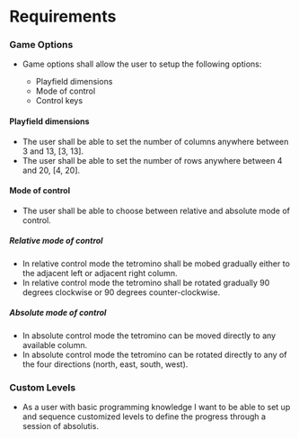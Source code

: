 # Requirements

### Game Options

* Game options shall allow the user to setup the following options:

   * Playfield dimensions
   * Mode of control
   * Control keys

#### Playfield dimensions
* The user shall be able to set the number of columns anywhere between 3 and 13, [3, 13].
* The user shall be able to set the number of rows anywhere between 4 and 20, [4, 20].

#### Mode of control
* The user shall be able to choose between relative and absolute mode of control.

##### Relative mode of control
* In relative control mode the tetromino shall be mobed gradually either to the adjacent left or adjacent right column.
* In relative control mode the tetromino shall be rotated gradually 90 degrees clockwise or 90 degrees counter-clockwise.

##### Absolute mode of control
* In absolute control mode the tetromino can be moved directly to any available column.
* In absolute control mode the tetromino can be rotated directly to any of the four directions (north, east, south, west).

### Custom Levels
* As a user with basic programming knowledge I want to be able to set up and sequence customized levels to define the progress through a session of absolutis.
